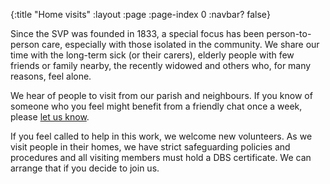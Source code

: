{:title "Home visits"
 :layout :page
 :page-index 0
 :navbar? false}

Since the SVP was founded in 1833, a special focus has been person-to-person care, especially with those isolated in the community. We share our time with the long-term sick (or their carers), elderly people with few friends or family nearby, the recently widowed and others who, for many reasons, feel alone.

We hear of people to visit from our parish and neighbours. If you know of someone who you feel might benefit from a friendly chat once a week, please [let us know](../../pages-output/contact/).

If you feel called to help in this work, we welcome new volunteers. As we visit people in their homes, we have strict safeguarding policies and procedures and all visiting members must hold a DBS certificate. We can arrange that if you decide to join us.
